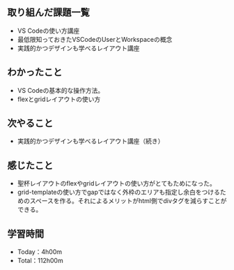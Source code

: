 ## 取り組んだ課題一覧
- VS Codeの使い方講座
- 最低限知っておきたVSCodeのUserとWorkspaceの概念
- 実践的かつデザインも学べるレイアウト講座
## わかったこと
- VS Codeの基本的な操作方法。
- flexとgridレイアウトの使い方
## 次やること
- 実践的かつデザインも学べるレイアウト講座（続き）
## 感じたこと
- 聖杯レイアウトのflexやgridレイアウトの使い方がとてもためになった。
- grid-templateの使い方でgapではなく外枠のエリアも指定し余白をつけるためのスペースを作る。それによるメリットがhtml側でdivタグを減らすことができる。
## 学習時間
- Today：4h00m
- Total：112h00m
